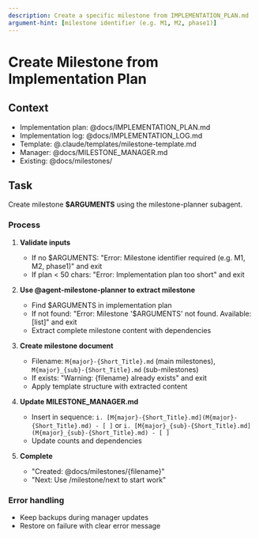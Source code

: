 ```yaml
---
description: Create a specific milestone from IMPLEMENTATION_PLAN.md
argument-hint: [milestone identifier (e.g. M1, M2, phase1)]
---
```


# Create Milestone from Implementation Plan

## Context

- Implementation plan: @docs/IMPLEMENTATION_PLAN.md
- Implementation log: @docs/IMPLEMENTATION_LOG.md
- Template: @.claude/templates/milestone-template.md
- Manager: @docs/MILESTONE_MANAGER.md
- Existing: @docs/milestones/

## Task

Create milestone **$ARGUMENTS** using the milestone-planner subagent.

### Process

1. **Validate inputs**
   - If no $ARGUMENTS: "Error: Milestone identifier required (e.g. M1, M2, phase1)" and exit
   - If plan < 50 chars: "Error: Implementation plan too short" and exit

2. **Use @agent-milestone-planner to extract milestone**
   - Find $ARGUMENTS in implementation plan
   - If not found: "Error: Milestone '$ARGUMENTS' not found. Available: [list]" and exit
   - Extract complete milestone content with dependencies

3. **Create milestone document**
   - Filename: `M{major}-{Short_Title}.md` (main milestones), `M{major}_{sub}-{Short_Title}.md` (sub-milestones)
   - If exists: "Warning: {filename} already exists" and exit
   - Apply template structure with extracted content

4. **Update MILESTONE_MANAGER.md**
   - Insert in sequence: `i. [M{major}-{Short_Title}.md](M{major}-{Short_Title}.md) - [ ]` or `i. [M{major}_{sub}-{Short_Title}.md](M{major}_{sub}-{Short_Title}.md) - [ ]`
   - Update counts and dependencies

5. **Complete**
   - "Created: @docs/milestones/{filename}"
   - "Next: Use /milestone/next to start work"

### Error handling
- Keep backups during manager updates
- Restore on failure with clear error message
